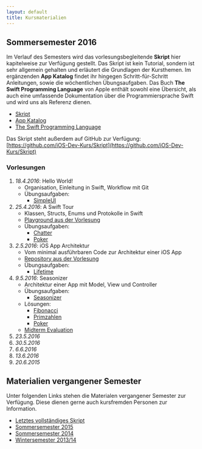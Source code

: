 ```yaml
---
layout: default
title: Kursmaterialien
---
```


## Sommersemester 2016

Im Verlauf des Semesters wird das vorlesungsbegleitende **Skript** hier kapitelweise zur Verfügung gestellt. Das Skript ist kein Tutorial, sondern ist sehr allgemein gehalten und erläutert die Grundlagen der Kursthemen. Im ergänzenden **App Katalog** findet ihr hingegen Schritt-für-Schritt Anleitungen, sowie die wöchentlichen Übungsaufgaben. Das Buch **The Swift Programming Language** von Apple enthält sowohl eine Übersicht, als auch eine umfassende Dokumentation über die Programmiersprache Swift und wird uns als Referenz dienen.

- [Skript](https://github.com/iOS-Dev-Kurs/Skript/blob/master/dist/ios_dev_kurs_skript.pdf)
- [App Katalog](https://github.com/iOS-Dev-Kurs/Skript/blob/master/dist/ios_dev_kurs_app_katalog.pdf)
- [The Swift Programming Language](https://developer.apple.com/library/ios/documentation/Swift/Conceptual/Swift_Programming_Language/)

Das Skript steht außerdem auf GitHub zur Verfügung: [https://github.com/iOS-Dev-Kurs/Skript](https://github.com/iOS-Dev-Kurs/Skript)

### Vorlesungen

1. *18.4.2016*: Hello World!
	- Organisation, Einleitung in Swift, Workflow mit Git
	- Übungsaufgaben:
		- [SimpleUI](https://github.com/ios-dev-kurs/simpleui)
2. *25.4.2016*: A Swift Tour
	- Klassen, Structs, Enums und Protokolle in Swift
	- [Playground aus der Vorlesung](https://github.com/ios-dev-kurs/skript/raw/master/dist/material/Vorlesung%2002%20-%20A%20Swift%20Tour.playground.zip)
	- Übungsaufgaben:
		- [Chatter](https://github.com/ios-dev-kurs/chatter)
		- [Poker](https://github.com/ios-dev-kurs/poker)
3. *2.5.2016*: iOS App Architektur
	- Vom minimal ausführbaren Code zur Architektur einer iOS App
	- [Repository aus der Vorlesung](https://github.com/iOS-Dev-Kurs/bare)
	- Übungsaufgaben:
		- [Lifetime](https://github.com/ios-dev-kurs/lifetime)
4. *9.5.2016*: Seasonizer
	- Architektur einer App mit Model, View und Controller
	- Übungsaufgaben:
		- [Seasonizer](https://github.com/ios-dev-kurs/seasonizer)
	- Lösungen:
		- [Fibonacci](https://github.com/iOS-Dev-Kurs/Skript/raw/master/dist/exercises/02%20-%20Fibonacci.playground.zip)
		- [Primzahlen](https://github.com/iOS-Dev-Kurs/Skript/raw/master/dist/exercises/03%20-%20Primzahlen.playground.zip)
		- [Poker](https://github.com/iOS-Dev-Kurs/Skript/raw/master/dist/exercises/04%20-%20Poker.playground.zip)
	- [Midterm Evaluation](http://goo.gl/forms/0lbmTXhQNw)
5. *23.5.2016*
6. *30.5.2016*
7. *6.6.2016*
8. *13.6.2016*
9. *20.6.2015*

## Materialien vergangener Semester

Unter folgenden Links stehen die Materialen vergangener Semester zur Verfügung. Diese dienen gerne auch kursfremden Personen zur Information.

- [Letztes vollständiges Skript](https://github.com/iOS-Dev-Kurs/Skript/tree/public/dist)
- [Sommersemester 2015](https://github.com/iOS-Dev-Kurs/Skript/v3/public/dist)
- [Sommersemester 2014](https://github.com/iOS-Dev-Kurs/Skript/v2/public/dist)
- [Wintersemester 2013/14](https://github.com/iOS-Dev-Kurs/Skript/tree/pre-v2/dist/public)
